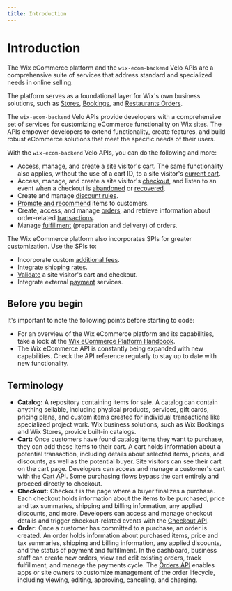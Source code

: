 ```yaml
---
title: Introduction
---
```

# Introduction

The Wix eCommerce platform and the `wix-ecom-backend` Velo APIs are a comprehensive suite of services that address standard and specialized needs in online selling.

The platform serves as a foundational layer for Wix's own business solutions, such as [Stores](https://support.wix.com/en/article/wix-stores-about-wix-stores), [Bookings](https://support.wix.com/en/article/wix-bookings-about-wix-bookings), and [Restaurants Orders](https://www.wix.com/app-market/restaurants-orders-app).

The `wix-ecom-backend` Velo APIs provide developers with a comprehensive set of services for customizing eCommerce functionality on Wix sites. The APIs empower developers to extend functionality, create features, and build robust eCommerce solutions that meet the specific needs of their users.

With the `wix-ecom-backend` Velo APIs, you can do the following and more:

+ Access, manage, and create a site visitor's [cart](https://www.wix.com/velo/reference/wix-ecom-backend/cart/introduction). The same functionality also applies, without the use of a cart ID, to a site visitor's [current cart](https://www.wix.com/velo/reference/wix-ecom-backend/currentcart/introduction).
+ Access, manage, and create a site visitor's [checkout](https://www.wix.com/velo/reference/wix-ecom-backend/checkout/introduction), and listen to an event when a checkout is [abandoned](https://www.wix.com/velo/reference/wix-ecom-backend/events/onabandonedcheckoutcreated) or [recovered](https://www.wix.com/velo/reference/wix-ecom-backend/events/onabandonedcheckoutrecovered).
+ Create and manage [discount rules](https://www.wix.com/velo/reference/wix-ecom-backend/discountrules/introduction).
+ [Promote and recommend](https://www.wix.com/velo/reference/wix-ecom-backend/recommendations/introduction) items to customers.
+ Create, access, and manage [orders](https://www.wix.com/velo/reference/wix-ecom-backend/orders), and retrieve information about order-related [transactions](https://www.wix.com/velo/reference/wix-ecom-backend/ordertransactions/introduction).
+ Manage [fulfillment](https://www.wix.com/velo/reference/wix-ecom-backend/orderfulfillments/introduction) (preparation and delivery) of orders.

The Wix eCommerce platform also incorporates SPIs for greater customization. Use the SPIs to:

+ Incorporate custom [additional fees](https://www.wix.com/velo/reference/spis/wix-ecom/ecom-additional-fees/introduction).
+ Integrate [shipping rates](https://www.wix.com/velo/reference/spis/wix-ecom/ecom-shipping-rates/introduction).
+ [Validate](https://www.wix.com/velo/reference/spis/wix-ecom/ecom-validations/introduction) a site visitor's cart and checkout.
+ Integrate external [payment](https://dev.wix.com/docs/rest/api-reference/wix-e-commerce/payment-settings-integration-spi/introduction) services.

## Before you begin

It's important to note the following points before starting to code:

+ For an overview of the Wix eCommerce platform and its capabilities, take a look at the [Wix eCommerce Platform Handbook](https://dev.wix.com/docs/rest/api-reference/wix-e-commerce/wix-e-commerce-platform-handbook/introduction).
+ The Wix eCommerce API is constantly being expanded with new capabilities. Check the API reference regularly to stay up to date with new functionality.

## Terminology

+ **Catalog:** A repository containing items for sale. A catalog can contain anything sellable, including physical products, services, gift cards, pricing plans, and custom items created for individual transactions like specialized project work. Wix business solutions, such as Wix Bookings and Wix Stores, provide built-in catalogs. <!--External business solutions can provide the Wix eCommerce platform with access to their catalogs via the [Catalog SPI](https://dev.wix.com/docs/rest/api-reference/wix-e-commerce/catalog-spi/introduction). This enables robust integration of the platform’s cart and checkout functionalities with diverse business types.-->
+ **Cart:** Once customers have found catalog items they want to purchase, they can add these items to their cart. A cart holds information about a potential transaction, including details about selected items, prices, and discounts, as well as the potential buyer. Site visitors can see their cart on the cart page. Developers can access and manage a customer's cart with the [Cart API](https://dev.wix.com/docs/rest/api-reference/wix-e-commerce/cart/introduction). Some purchasing flows bypass the cart entirely and proceed directly to checkout.
+ **Checkout:** Checkout is the page where a buyer finalizes a purchase. Each checkout holds information about the items to be purchased, price and tax summaries, shipping and billing information, any applied discounts, and more. Developers can access and manage checkout details and trigger checkout-related events with the [Checkout API](https://dev.wix.com/docs/rest/api-reference/wix-e-commerce/checkout/introduction).
+ **Order:** Once a customer has committed to a purchase, an order is created. An order holds information about purchased items, price and tax summaries, shipping and billing information, any applied discounts, and the status of payment and fulfillment. In the dashboard, business staff can create new orders, view and edit existing orders, track fulfillment, and manage the payments cycle. The [Orders API](https://dev.wix.com/docs/rest/api-reference/wix-e-commerce/orders/introduction) enables apps or site owners to customize management of the order lifecycle, including viewing, editing, approving, canceling, and charging.